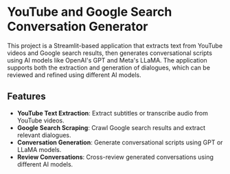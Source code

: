 # YouTube and Google Search Conversation Generator

This project is a Streamlit-based application that extracts text from YouTube videos and Google search results, then generates conversational scripts using AI models like OpenAI's GPT and Meta's LLaMA. The application supports both the extraction and generation of dialogues, which can be reviewed and refined using different AI models.

## Features

- **YouTube Text Extraction**: Extract subtitles or transcribe audio from YouTube videos.
- **Google Search Scraping**: Crawl Google search results and extract relevant dialogues.
- **Conversation Generation**: Generate conversational scripts using GPT or LLaMA models.
- **Review Conversations**: Cross-review generated conversations using different AI models.
